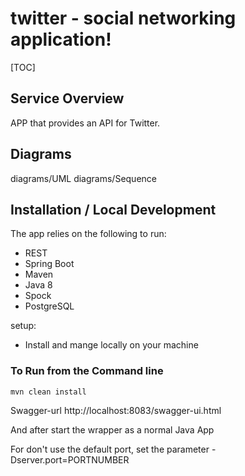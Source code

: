 # twitter -  social networking application!


[TOC]

## Service Overview

APP that provides an API for Twitter.

## Diagrams
diagrams/UML
diagrams/Sequence

## Installation / Local Development

The app relies on the following to run:

- REST
- Spring Boot
- Maven
- Java 8
- Spock
- PostgreSQL

setup:

- Install and mange locally on your machine

### To Run from the Command line

```maven
mvn clean install
```
Swagger-url
http://localhost:8083/swagger-ui.html

And after start the wrapper as a normal Java App

For don't use the default port, set the parameter -Dserver.port=PORTNUMBER
